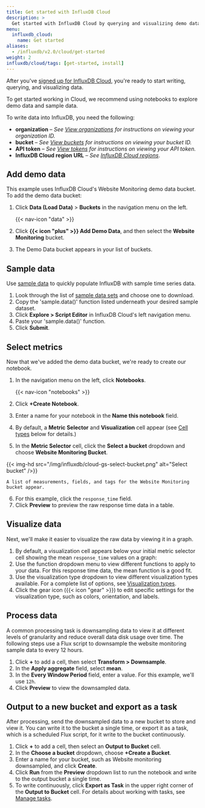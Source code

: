 ```yaml
---
title: Get started with InfluxDB Cloud
description: >
  Get started with InfluxDB Cloud by querying and visualizing demo data in InfluxDB Notebooks.
menu:
  influxdb_cloud:
    name: Get started
aliases:
  - /influxdb/v2.0/cloud/get-started
weight: 2
influxdb/cloud/tags: [get-started, install]
---
```


After you've [signed up for InfluxDB Cloud](/influxdb/cloud/sign-up/), you're ready to start writing, querying, and visualizing data.

To get started working in Cloud, we recommend using notebooks to explore demo data and sample data. 

To write data into InfluxDB, you need the following:
 
- **organization** – _See [View organizations](/influxdb/cloud/organizations/view-orgs/#view-your-organization-id)
 for instructions on viewing your organization ID._
- **bucket** – _See [View buckets](/influxdb/cloud/organizations/buckets/view-buckets/) for
 instructions on viewing your bucket ID._
- **API token** – _See [View tokens](/influxdb/cloud/security/tokens/view-tokens/)
 for instructions on viewing your API token._
- **InfluxDB Cloud region URL** – _See [InfluxDB Cloud regions](/influxdb/cloud/reference/regions/)_.


## Add demo data

This example uses InfluxDB Cloud's Website Monitoring demo data bucket. To add the demo data bucket:

1.  Click **Data (Load Data)** > **Buckets** in the navigation menu on the left.

    {{< nav-icon "data" >}}

2.  Click **{{< icon "plus" >}} Add Demo Data**, and then select the **Website Monitoring** bucket.
3.  The Demo Data bucket appears in your list of buckets.

## Sample data

Use [sample data](/influxdb/cloud/reference/sample-data/) to quickly populate InfluxDB with sample time series data.

1. Look through the list of [sample data sets](/influxdb/cloud/reference/sample-data/#sample-datasets) and choose one to download. 
2. Copy the 'sample.data()' function listed underneath your desired sample dataset. 
3. Click **Explore > Script Editor** in InfluxDB Cloud's left navigation menu. 
4. Paste your 'sample.data()' function. 
5. Click **Submit**. 

## Select metrics

Now that we've added the demo data bucket, we're ready to create our notebook.

1. In the navigation menu on the left, click **Notebooks**.

    {{< nav-icon "notebooks" >}}
2. Click **+Create Notebook**.
3. Enter a name for your notebook in the **Name this notebook** field.
4. By default, a **Metric Selector** and **Visualization** cell appear (see [Cell types](#cell-types) below for details.)
5. In the **Metric Selector** cell, click the **Select a bucket** dropdown and choose **Website Monitoring Bucket**.

{{< img-hd src="/img/influxdb/cloud-gs-select-bucket.png" alt="Select bucket" />}}

    A list of measurements, fields, and tags for the Website Monitoring bucket appear.

6. For this example, click the `response_time` field.
7. Click **Preview** to preview the raw response time data in a table.

## Visualize data

Next, we'll make it easier to visualize the raw data by viewing it in a graph.

1. By default, a visualization cell appears below your initial metric selector cell showing the mean `response_time` values on a graph:
2. Use the function dropdown menu to view different functions to apply to your data. For this response time data, the mean function is a good fit.
3. Use the visualization type dropdown to view different visualization types available.
For a complete list of options, see [Visualization types](/influxdb/cloud/visualize-data/visualization-types/).
4. Click the gear icon ({{< icon "gear" >}}) to edit specific settings for the visualization type, such as colors, orientation, and labels.

## Process data

A common processing task is downsampling data to view it at different levels of granularity and reduce overall data disk usage over time. The following steps use a Flux script to downsample the website monitoring sample data to every 12 hours.

1. Click **+** to add a cell, then select **Transform > Downsample**.
2. In the **Apply aggregate** field, select **mean**.
3. In the **Every Window Period** field, enter a value. For this example, we'll use `12h`.
4. Click **Preview** to view the downsampled data.

## Output to a new bucket and export as a task

After processing, send the downsampled data to a new bucket to store and view it. You can write it to the bucket a single time, or export it as a task, which is a scheduled Flux script, for it write to the bucket continuously.

1. Click **+** to add a cell, then select an **Output to Bucket** cell.
2. In the **Choose a bucket** dropdown, choose **+Create a Bucket**.
3. Enter a name for your bucket, such as Website monitoring downsampled, and click **Create**.
4. Click **Run** from the **Preview** dropdown list to run the notebook and write to the output bucket a single time.
5. To write continuously, click **Export as Task** in the upper right corner of the **Output to Bucket** cell. For details about working with tasks, see [Manage tasks](/influxdb/cloud/process-data/manage-tasks/).

